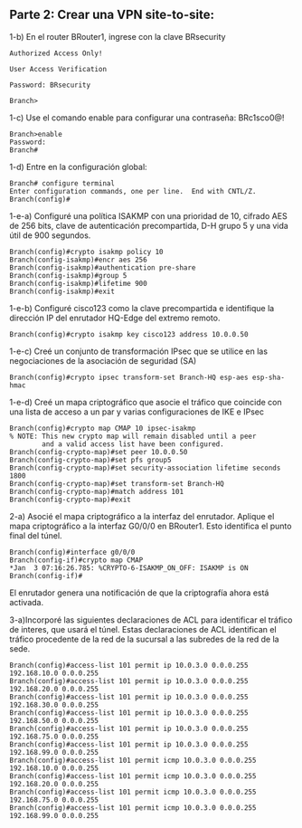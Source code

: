 ## Parte 2: Crear una VPN site-to-site:

1-b) En el router BRouter1,  ingrese con la clave BRsecurity

    Authorized Access Only!

    User Access Verification

    Password: BRsecurity

    Branch>


1-c) Use el comando enable para configurar una contraseña: BRc1sco0@!

    Branch>enable
    Password: 
    Branch#

1-d) Entre en la configuración global:

    Branch# configure terminal
    Enter configuration commands, one per line.  End with CNTL/Z.
    Branch(config)#

1-e-a) Configuré una política ISAKMP con una prioridad de 10, cifrado AES de 256 bits, clave de autenticación 
precompartida, D-H grupo 5 y una vida útil de 900 segundos.

    Branch(config)#crypto isakmp policy 10
    Branch(config-isakmp)#encr aes 256
    Branch(config-isakmp)#authentication pre-share
    Branch(config-isakmp)#group 5
    Branch(config-isakmp)#lifetime 900
    Branch(config-isakmp)#exit

1-e-b) Configuré cisco123 como la clave precompartida e identifique la dirección IP del enrutador HQ-Edge del extremo 
remoto.

    Branch(config)#crypto isakmp key cisco123 address 10.0.0.50

1-e-c) Creé un conjunto de transformación IPsec que se utilice en las negociaciones de la asociación de seguridad (SA)

    Branch(config)#crypto ipsec transform-set Branch-HQ esp-aes esp-sha-hmac

1-e-d)  Creé un mapa criptográfico que asocie el tráfico que coincide con una lista de acceso a un par y varias 
configuraciones de IKE e IPsec

    Branch(config)#crypto map CMAP 10 ipsec-isakmp
    % NOTE: This new crypto map will remain disabled until a peer
            and a valid access list have been configured.
    Branch(config-crypto-map)#set peer 10.0.0.50
    Branch(config-crypto-map)#set pfs group5
    Branch(config-crypto-map)#set security-association lifetime seconds 1800
    Branch(config-crypto-map)#set transform-set Branch-HQ
    Branch(config-crypto-map)#match address 101
    Branch(config-crypto-map)#exit

2-a) Asocié el mapa criptográfico a la interfaz del enrutador. Aplique el mapa criptográfico a la interfaz G0/0/0 en 
BRouter1. Esto identifica el punto final del túnel.

    Branch(config)#interface g0/0/0
    Branch(config-if)#crypto map CMAP
    *Jan  3 07:16:26.785: %CRYPTO-6-ISAKMP_ON_OFF: ISAKMP is ON
    Branch(config-if)#

El enrutador genera una notificación de que la criptografía ahora está activada.

3-a)Incorporé las siguientes declaraciones de ACL para identificar el tráfico de interes, que usará el túnel.
Estas declaraciones de ACL identifican el tráfico procedente de la red de la sucursal a las subredes de la red de la 
sede.

    Branch(config)#access-list 101 permit ip 10.0.3.0 0.0.0.255 192.168.10.0 0.0.0.255
    Branch(config)#access-list 101 permit ip 10.0.3.0 0.0.0.255 192.168.20.0 0.0.0.255
    Branch(config)#access-list 101 permit ip 10.0.3.0 0.0.0.255 192.168.30.0 0.0.0.255
    Branch(config)#access-list 101 permit ip 10.0.3.0 0.0.0.255 192.168.50.0 0.0.0.255
    Branch(config)#access-list 101 permit ip 10.0.3.0 0.0.0.255 192.168.75.0 0.0.0.255
    Branch(config)#access-list 101 permit ip 10.0.3.0 0.0.0.255 192.168.99.0 0.0.0.255
    Branch(config)#access-list 101 permit icmp 10.0.3.0 0.0.0.255 192.168.10.0 0.0.0.255
    Branch(config)#access-list 101 permit icmp 10.0.3.0 0.0.0.255 192.168.20.0 0.0.0.255
    Branch(config)#access-list 101 permit icmp 10.0.3.0 0.0.0.255 192.168.75.0 0.0.0.255
    Branch(config)#access-list 101 permit icmp 10.0.3.0 0.0.0.255 192.168.99.0 0.0.0.255

